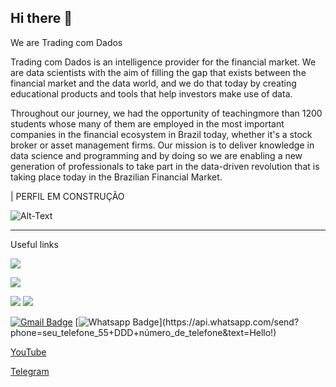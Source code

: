 ## Hi there 👋

We are Trading com Dados

Trading com Dados is an intelligence provider for the financial market. We are data scientists with the aim of filling the gap that exists between the financial market and the data world, and we do that today by creating educational products and tools that help investors make use of data.

Throughout our journey, we had the opportunity of teachingmore than 1200 students whose many of them are employed in the most important companies in the financial ecosystem in Brazil today, whether it's a stock broker or asset management firms.
Our mission is to deliver knowledge in data science and programming and by doing so we are enabling a new generation of professionals to take part in the data-driven revolution that is taking place today in the Brazilian Financial Market.

| PERFIL EM CONSTRUÇÃO

![Alt-Text](https://tradingcomdados.com/images/logotipo/logotipo-trading-com-dados.svg)

---

Useful links


[<img src = "https://img.shields.io/badge/instagram-%23E4405F.svg?&style=for-the-badge&logo=instagram&logoColor=white">](https://www.instagram.com/tradingcomdados/)<p>
 
[<img src = "https://img.shields.io/badge/Twitter-0077B5?style=for-the-badge&logo=twitter&logoColor=white">](https://twitter.com/tradingcomdados)

[<img src = "https://img.shields.io/badge/Twitter-0077B5?style=for-the-badge&logo=Youtube&logoColor=white">](https://www.youtube.com/TradingcomDados)
[<img src="https://img.shields.io/badge/linkedin-%230077B5.svg?&style=for-the-badge&logo=linkedin&logoColor=white" />](https://www.linkedin.com/company/tradingcomdados/)

[![Gmail Badge](https://img.shields.io/badge/-Gmail-c14438?style=for-the-badge&logo=Gmail&logoColor=white&link=mailto:contato@tradingcomdados.com)](mailto:contato@tradingcomdados.com)
[![Whatsapp Badge](https://img.shields.io/badge/-Whatsapp-4CA143?style=for-the-badge&labelColor=4CA143&logo=whatsapp&logoColor=white&link=https://api.whatsapp.com/send?phone=seu_telefone_55+DDD+número_de_telefone&text=Hello!)](https://api.whatsapp.com/send?phone=seu_telefone_55+DDD+número_de_telefone&text=Hello!)

 

[YouTube](https://www.youtube.com/TradingcomDados)

[Telegram](https://t.me/tradingcomdados)


<!--

**Here are some ideas to get you started:**

🙋‍♀️ A short introduction - what is your organization all about?
🌈 Contribution guidelines - how can the community get involved?
👩‍💻 Useful resources - where can the community find your docs? Is there anything else the community should know?
🍿 Fun facts - what does your team eat for breakfast?
🧙 Remember, you can do mighty things with the power of [Markdown](https://docs.github.com/github/writing-on-github/getting-started-with-writing-and-formatting-on-github/basic-writing-and-formatting-syntax)
-->

